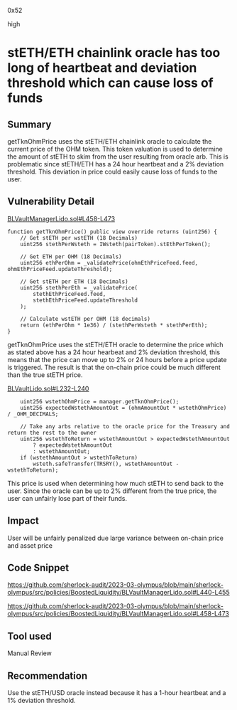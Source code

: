 0x52

high

# stETH/ETH chainlink oracle has too long of heartbeat and deviation threshold which can cause loss of funds

## Summary

getTknOhmPrice uses the stETH/ETH chainlink oracle to calculate the current price of the OHM token. This token valuation is used to determine the amount of stETH to skim from the user resulting from oracle arb. This is problematic since stETH/ETH has a 24 hour heartbeat and a 2% deviation threshold. This deviation in price could easily cause loss of funds to the user. 

## Vulnerability Detail

[BLVaultManagerLido.sol#L458-L473](https://github.com/sherlock-audit/2023-03-olympus/blob/main/sherlock-olympus/src/policies/BoostedLiquidity/BLVaultManagerLido.sol#L458-L473)

    function getTknOhmPrice() public view override returns (uint256) {
        // Get stETH per wstETH (18 Decimals)
        uint256 stethPerWsteth = IWsteth(pairToken).stEthPerToken();

        // Get ETH per OHM (18 Decimals)
        uint256 ethPerOhm = _validatePrice(ohmEthPriceFeed.feed, ohmEthPriceFeed.updateThreshold);

        // Get stETH per ETH (18 Decimals)
        uint256 stethPerEth = _validatePrice(
            stethEthPriceFeed.feed,
            stethEthPriceFeed.updateThreshold
        );

        // Calculate wstETH per OHM (18 decimals)
        return (ethPerOhm * 1e36) / (stethPerWsteth * stethPerEth);
    }

getTknOhmPrice uses the stETH/ETH oracle to determine the price which as stated above has a 24 hour hearbeat and 2% deviation threshold, this means that the price can move up to 2% or 24 hours before a price update is triggered. The result is that the on-chain price could be much different than the true stETH price.

[BLVaultLido.sol#L232-L240](https://github.com/sherlock-audit/2023-03-olympus/blob/main/sherlock-olympus/src/policies/BoostedLiquidity/BLVaultLido.sol#L232-L240)

        uint256 wstethOhmPrice = manager.getTknOhmPrice();
        uint256 expectedWstethAmountOut = (ohmAmountOut * wstethOhmPrice) / _OHM_DECIMALS;

        // Take any arbs relative to the oracle price for the Treasury and return the rest to the owner
        uint256 wstethToReturn = wstethAmountOut > expectedWstethAmountOut
            ? expectedWstethAmountOut
            : wstethAmountOut;
        if (wstethAmountOut > wstethToReturn)
            wsteth.safeTransfer(TRSRY(), wstethAmountOut - wstethToReturn);
            
This price is used when determining how much stETH to send back to the user. Since the oracle can be up to 2% different from the true price, the user can unfairly lose part of their funds.

## Impact

User will be unfairly penalized due large variance between on-chain price and asset price

## Code Snippet

https://github.com/sherlock-audit/2023-03-olympus/blob/main/sherlock-olympus/src/policies/BoostedLiquidity/BLVaultManagerLido.sol#L440-L455

https://github.com/sherlock-audit/2023-03-olympus/blob/main/sherlock-olympus/src/policies/BoostedLiquidity/BLVaultManagerLido.sol#L458-L473

## Tool used

Manual Review

## Recommendation

Use the stETH/USD oracle instead because it has a 1-hour heartbeat and a 1% deviation threshold.